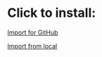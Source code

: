 # Click to install:
[Import for GitHub](karabiner://karabiner/assets/complex_modifications/import?url=https://raw.githubusercontent.com/thetomcraig/keyboard_utilities/master/karabiner_keymaps/capslock.json)  

[Import from local](karabiner://karabiner/assets/complex_modifications/import?url=file:///Users/tom/Dropbox/TomCraig/Projects/keyboard_utilities/karabiner_keymaps/capslock.json)  
